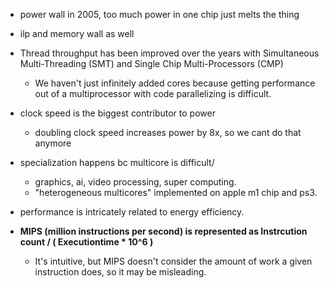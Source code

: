 - power wall in 2005, too much power in one chip just melts the thing
- ilp and memory wall as well 
- Thread throughput has been improved over the years with Simultaneous Multi-Threading (SMT) and Single Chip Multi-Processors (CMP)
	- We haven't just infinitely added cores because getting performance out of a multiprocessor with code parallelizing is difficult.
- clock speed is the biggest contributor to power
	- doubling clock speed increases power by 8x, so we cant do that anymore
- specialization happens bc multicore is difficult/
	- graphics, ai, video processing, super computing.
	- "heterogeneous multicores" implemented on apple m1 chip and ps3.

- performance is intricately related to energy efficiency.
- **MIPS (million instructions per second) is represented as Instrcution count / ( Executiontime * 10^6 )**
	- It's intuitive, but MIPS doesn't consider the amount of work a given instruction does, so it may be misleading.